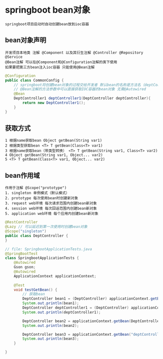 # springboot bean对象
    springboot项目启动时自动创建bean放到ioc容器
## bean对象声明
    开发项目本地类 注解 @Component 以及其衍生注解 @Controller @Repository @Service
    @Bean注解 可以在@Component和@Configuration注解的类下使用
    如果要把第三方bean注入ioc容器 只能使用@Bean注解
```java
@Configuration
public class CommonConfig {
    // springboot将创建bean对象的过程交给开发者 默认bean的名称是方法名（deptController1）
    // @Bean注解的方法参数中可以直接获取IOC容器的bean对象 无需@Autowired
    @Bean
    DeptController1 deptController1(DeptController deptController){
        return new DeptController1();
    }
}
```
## 获取方式 
    1 根据name获取bean Object getBean(String var1)
    2 根据类型获取bean <T> T getBean(Class<T> var1)
    3 根据name获取bean（带类型转换） <T> T getBean(String var1, Class<T> var2)
    4 Object getBean(String var1, Object... var2)
    5 <T> T getBean(Class<T> var1, Object... var2)
## bean作用域
    作用于注解 @Scope("prototype")
    1. singleton 单例模式（默认模式）
    2. prototype 每次使用bean时创建新对象
    3. request web环境 每次请求范围内创建bean新对象 
    4. session web环境 每次回话范围内创建bean新对象 
    5. application web环境 每个应用内创建bean新对象 
```java
@RestController
@Lazy // 可以延迟到第一次使用时创建bean对象
@Scope("singleton")
public class DeptController {
}
```
```java
// file: SpringbootApplicationTests.java
@SpringBootTest
class SpringbootApplicationTests {
	@Autowired
	Gson gson;
	@Autowired
	ApplicationContext applicationContext;
    
	@Test
	void testGetBean() {
		// 获取bean
		DeptController bean1 = (DeptController) applicationContext.getBean("deptController");
		System.out.println(bean1);
        DeptController deptController1 = (DeptController) applicationContext.getBean("deptController1");
        System.out.println(deptController1);

		DeptController bean2 = applicationContext.getBean(DeptController.class);
		System.out.println(bean2);

		DeptController bean3 = applicationContext.getBean("deptController",DeptController.class);
		System.out.println(bean3);
	}

}
```

